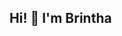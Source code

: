## Hi! 👋 I'm Brintha

<!--
**brintharaj/brintharaj** is a ✨ _special_ ✨ repository because its `README.md` (this file) appears on your GitHub profile.

- 🇨🇦 I'm a data scientist and engineer, currently based in Canada.
- 🔬 I enjoy exploring statistical machine learning methods to innovate and transform data.
- ⛏️ Python, R, SQL, Perl, C++
- 🎞️ I enjoy writing about films and photography in my spare time. 


